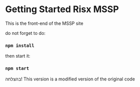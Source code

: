 # Getting Started Risx MSSP

 
This is the front-end of the MSSP site

do not forget to do:
### `npm install`

then start it:
### `npm start`

 בהצלחה!
 This version is a modified version of the original code
